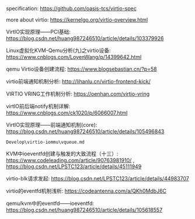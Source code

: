 
specification: https://github.com/oasis-tcs/virtio-spec

more about virtio: https://kernelgo.org/virtio-overview.html

VirtIO实现原理——PCI基础: https://blog.csdn.net/huang987246510/article/details/103379926

Linux虚拟化KVM-Qemu分析(九)之virtio设备: https://www.cnblogs.com/LoyenWang/p/14399642.html

qemu Virtio设备创建流程: https://www.blogsebastian.cn/?p=58

virtio前端通知机制分析: http://lihanlu.cn/virtio-frontend-kick/

VIRTIO VRING工作机制分析: https://oenhan.com/virtio-vring

virtIO前后端notify机制详解: https://www.cnblogs.com/ck1020/p/6066007.html

VirtIO实现原理——前端通知机制(core): https://blog.csdn.net/huang987246510/article/details/105496843

`Develop\virtio-iommu\vqueue.md`

KVM中ioeventfd创建与触发的大致流程（十三）: https://www.codeleading.com/article/90763981910/ , https://blog.csdn.net/LPSTC123/article/details/45111949

virtio-blk请求发起: https://blog.csdn.net/LPSTC123/article/details/44983707

virtio的eventfd机制浅析: https://codeantenna.com/a/QKh0MdbJ6C

qemu/kvm中的eventfd——ioeventfd: https://blog.csdn.net/huang987246510/article/details/105618557


